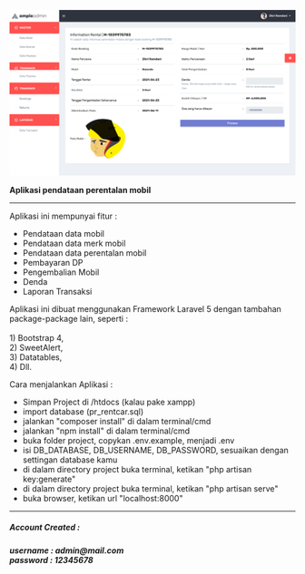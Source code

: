 ![result](https://github.com/zikriramdani/laravel1/blob/main/screencapture.png)

<b>Aplikasi pendataan perentalan mobil</b><br>
<hr>
<p>
    Aplikasi ini mempunyai fitur : 
</p>
<ul>
        <li> Pendataan data mobil</li>
        <li> Pendataan data merk mobil</li>
        <li> Pendataan data perentalan mobil</li>
        <li> Pembayaran DP</li>
        <li> Pengembalian Mobil</li>
        <li> Denda</li>
        <li> Laporan Transaksi</li>
</ul>

 <p>Aplikasi ini dibuat menggunakan Framework Laravel 5 dengan tambahan package-package lain, seperti :<br><br>
 1) Bootstrap 4,<br>
 2) SweetAlert,<br>
 3) Datatables,<br>
 4) Dll.</p>

Cara menjalankan Aplikasi : 
- Simpan Project di /htdocs (kalau pake xampp)
- import database (pr_rentcar.sql)
- jalankan "composer install" di dalam terminal/cmd
- jalankan "npm install" di dalam terminal/cmd
- buka folder project, copykan .env.example, menjadi .env
- isi DB_DATABASE, DB_USERNAME, DB_PASSWORD, sesuaikan dengan settingan database kamu
- di dalam directory project buka terminal, ketikan "php artisan key:generate"
- di dalam directory project buka terminal, ketikan "php artisan serve"
- buka browser, ketikan url "localhost:8000"

<hr>
<h5>Account Created : <h5>
username : admin@mail.com<br>
password : 12345678
